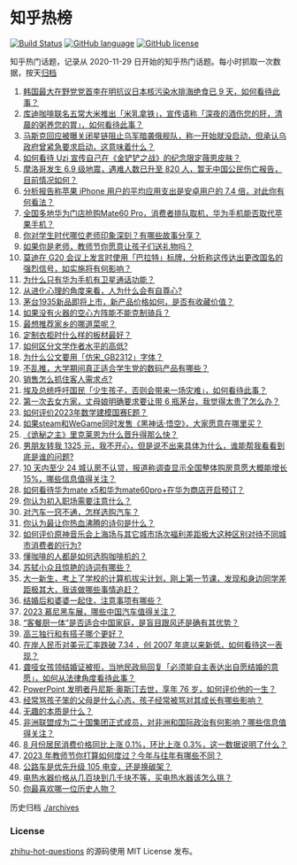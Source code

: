 # 知乎热榜
[![Build Status](https://github.com/ToWeLong/zhihu-hot-questions/workflows/CI/badge.svg)](https://github.com/ToWeLong/zhihu-hot-questions/actions)
[![GitHub language](https://img.shields.io/badge/language-golang-orange.svg)](https://golang.org/)
[![GitHub license](https://img.shields.io/github/license/ToWeLong/zhihu-hot-questions)](https://github.com/ToWeLong/zhihu-hot-questions/blob/main/LICENSE)

知乎热门话题，记录从 2020-11-29 日开始的知乎热门话题。每小时抓取一次数据，按天[归档](./archives)

<!-- BEGIN -->

1. [韩国最大在野党党首李在明抗议日本核污染水排海绝食已 9 天，如何看待此事？](https://www.zhihu.com/question/621132572)
1. [库迪咖啡联名五常大米推出「米乳拿铁」，宣传语称「深夜的酒伤您的肝，清晨的粥养您的胃」，如何看待此事？](https://www.zhihu.com/question/621067626)
1. [马斯克回应被曝关闭星链阻止乌军暗袭俄舰队，称一开始就没启动，但承认乌政府曾紧急要求启动，这意味着什么？](https://www.zhihu.com/question/621090799)
1. [如何看待 Uzi 宣传自己在《金铲铲之战》的纪念限定薇恩皮肤？](https://www.zhihu.com/question/621164815)
1. [摩洛哥发生 6.9 级地震，遇难人数已升至 820 人，暂无中国公民伤亡报告，目前情况如何？](https://www.zhihu.com/question/621221119)
1. [分析报告称苹果 iPhone 用户的平均应用支出是安卓用户的 7.4 倍，对此你有何看法？](https://www.zhihu.com/question/620880185)
1. [全国多地华为门店抢购Mate60 Pro，消费者排队取机，华为手机能否取代苹果手机？](https://www.zhihu.com/question/620452553)
1. [你对学生时代哪位老师印象深刻？有哪些故事分享？](https://www.zhihu.com/question/621125277)
1. [如果你是老师，教师节你愿意让孩子们送礼物吗？](https://www.zhihu.com/question/620892663)
1. [莫迪在 G20 会议上发言时使用「巴拉特」标牌，分析称这传达出更改国名的强烈信号，如实施将有何影响？](https://www.zhihu.com/question/621250528)
1. [为什么只有华为手机有卫星通话功能？](https://www.zhihu.com/question/620650248)
1. [从进化心理的角度来看，人为什么会有自尊心?](https://www.zhihu.com/question/620813963)
1. [茅台1935新品即将上市，新产品价格如何，是否有收藏价值？](https://www.zhihu.com/question/621057777)
1. [如果没有火器的空心方阵能不能克制骑兵？](https://www.zhihu.com/question/25420331)
1. [最想推荐家乡的哪道菜呢？](https://www.zhihu.com/question/621022726)
1. [定制衣柜时什么样的板材最好？](https://www.zhihu.com/question/279778046)
1. [如何区分文学作者水平的高低?](https://www.zhihu.com/question/620368034)
1. [为什么公文要用「仿宋_GB2312」字体？](https://www.zhihu.com/question/25563003)
1. [不乱推，大学期间真正适合学生党的数码产品有哪些？](https://www.zhihu.com/question/621153678)
1. [销售怎么抓住客人需求点?](https://www.zhihu.com/question/620420083)
1. [埃及总统呼吁国民「少生孩子，否则会带来一场灾难」，如何看待此事？](https://www.zhihu.com/question/621064756)
1. [第一次去女方家，丈母娘明确要求要让带 6 瓶茅台，我觉得太贵了怎么办？](https://www.zhihu.com/question/618374878)
1. [如何评价2023年数学建模国赛E题？](https://www.zhihu.com/question/620987508)
1. [如果steam和WeGame同时发售《黑神话·悟空》，大家愿意在哪里买？](https://www.zhihu.com/question/621074282)
1. [《诡秘之主》里克莱恩为什么晋升得那么快？](https://www.zhihu.com/question/568588216)
1. [男朋友转我 1325 元，我不开心，但是说不出来具体为什么，谁能帮我看看到底是谁的问题?](https://www.zhihu.com/question/620112583)
1. [10 天内至少 24 城认房不认贷，报道称调查显示全国整体购房意愿大概能增长15%，哪些信息值得关注？](https://www.zhihu.com/question/621222248)
1. [如何看待华为mate x5和华为mate60pro+在华为商店开启预订？](https://www.zhihu.com/question/621058117)
1. [你认为初入职场需要注意什么？](https://www.zhihu.com/question/620877025)
1. [对汽车一窍不通，怎样选购汽车？](https://www.zhihu.com/question/19991150)
1. [你认为最让你热血沸腾的诗句是什么？](https://www.zhihu.com/question/621181874)
1. [如何评价原神音乐会上海场与其它城市场次福利差距极大这种区别对待不同城市消费者的行为?](https://www.zhihu.com/question/621187579)
1. [懂咖啡的人都是如何选购咖啡机的？](https://www.zhihu.com/question/535121221)
1. [苏轼小众且惊艳的诗词有哪些？](https://www.zhihu.com/question/615629764)
1. [大一新生，考上了学校的计算机拔尖计划，刚上第一节课，发现和身边同学差距极其大，我该做哪些事情追赶？](https://www.zhihu.com/question/620602438)
1. [结婚后和婆婆一起住，注意事项有哪些？](https://www.zhihu.com/question/619510061)
1. [2023 慕尼黑车展，哪些中国汽车值得关注？](https://www.zhihu.com/question/620590465)
1. [“客餐厨一体”是否适合中国家庭，是盲目跟风还是确有其优势？](https://www.zhihu.com/question/620752487)
1. [高三独行和有搭子哪个更好？](https://www.zhihu.com/question/618147848)
1. [在岸人民币对美元汇率跌破 7.34 ，创 2007 年底以来新低，如何看待这一表现？](https://www.zhihu.com/question/621059271)
1. [聋哑女孩领结婚证被拒，当地民政局回复「必须能自主表达出自愿结婚的意愿」，如何从法律角度看待此事？](https://www.zhihu.com/question/621255476)
1. [PowerPoint 发明者丹尼斯·奥斯汀去世，享年 76 岁，如何评价他的一生？](https://www.zhihu.com/question/621243697)
1. [经常骂孩子笨的父母是什么心态，孩子经常被骂对其成长有哪些影响？](https://www.zhihu.com/question/620600983)
1. [无趣的本质是什么？](https://www.zhihu.com/question/620391012)
1. [非洲联盟成为二十国集团正式成员，对非洲和国际政治有何影响？哪些信息值得关注？](https://www.zhihu.com/question/621243259)
1. [8 月份居民消费价格同比上涨 0.1%，环比上涨 0.3%，这一数据说明了什么？](https://www.zhihu.com/question/621219921)
1. [2023 年教师节你打算如何度过？今年与往年有哪些不同？](https://www.zhihu.com/question/621124449)
1. [公路车是优先升级 105 电变，还是换碳架？](https://www.zhihu.com/question/620750611)
1. [电热水器价格从几百块到几千块不等，买电热水器该怎么挑？](https://www.zhihu.com/question/454929503)
1. [你最喜欢哪一位历史人物？](https://www.zhihu.com/question/619035093)

<!-- END -->

历史归档 [./archives](./archives)


### License
[zhihu-hot-questions](https://github.com/towelong/zhihu-hot-questions) 的源码使用 MIT License 发布。